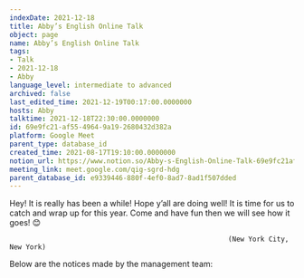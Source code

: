 ```yaml
---
indexDate: 2021-12-18
title: Abby’s English Online Talk
object: page
name: Abby’s English Online Talk
tags:
- Talk
- 2021-12-18
- Abby
language_level: intermediate to advanced
archived: false
last_edited_time: 2021-12-19T00:17:00.0000000
hosts: Abby
talktime: 2021-12-18T22:30:00.0000000
id: 69e9fc21-af55-4964-9a19-2680432d382a
platform: Google Meet
parent_type: database_id
created_time: 2021-08-17T19:10:00.0000000
notion_url: https://www.notion.so/Abby-s-English-Online-Talk-69e9fc21af5549649a192680432d382a
meeting_link: meet.google.com/qig-sgrd-hdg
parent_database_id: e9339446-880f-4ef0-8ad7-8ad1f507dded
---
```


Hey! It is really has been a while! Hope y’all are doing well! It is time for us to catch and wrap up for this year. Come and have fun then we will see how it goes! 😊



                                                          (New York City, New York)



Below are the notices made by the management team:


